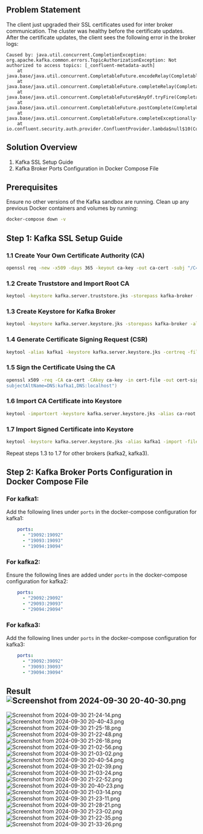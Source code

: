 
## Problem Statement

The client just upgraded their SSL certificates used for inter broker communication. The cluster was healthy before the certificate updates. After the certificate updates, the client sees the following error in the broker logs:

```
Caused by: java.util.concurrent.CompletionException: org.apache.kafka.common.errors.TopicAuthorizationException: Not authorized to access topics: [_confluent-metadata-auth]
	at java.base/java.util.concurrent.CompletableFuture.encodeRelay(CompletableFuture.java:367)
	at java.base/java.util.concurrent.CompletableFuture.completeRelay(CompletableFuture.java:376)
	at java.base/java.util.concurrent.CompletableFuture$AnyOf.tryFire(CompletableFuture.java:1663)
	at java.base/java.util.concurrent.CompletableFuture.postComplete(CompletableFuture.java:506)
	at java.base/java.util.concurrent.CompletableFuture.completeExceptionally(CompletableFuture.java:2088)
	at io.confluent.security.auth.provider.ConfluentProvider.lambda$null$10(ConfluentProvider.java:543)
```

## Solution Overview

1. Kafka SSL Setup Guide
2. Kafka Broker Ports Configuration in Docker Compose File

## Prerequisites

Ensure no other versions of the Kafka sandbox are running. Clean up any previous Docker containers and volumes by running:

```bash
docker-compose down -v
```

## Step 1: Kafka SSL Setup Guide

### 1.1 Create Your Own Certificate Authority (CA)

```bash
openssl req -new -x509 -days 365 -keyout ca-key -out ca-cert -subj "/C=DE/ST=NRW/L=MS/O=juplo/OU=kafka/CN=Root-CA" -passout pass:kafka-broker
```

### 1.2 Create Truststore and Import Root CA

```bash
keytool -keystore kafka.server.truststore.jks -storepass kafka-broker -import -alias ca-root -file ca-cert -noprompt
```

### 1.3 Create Keystore for Kafka Broker

```bash
keytool -keystore kafka.server.keystore.jks -storepass kafka-broker -alias kafka1 -validity 365 -keyalg RSA -genkeypair -keypass kafka-broker -dname "CN=kafka1,OU=kafka,O=juplo,L=MS,ST=NRW,C=DE"
```

### 1.4 Generate Certificate Signing Request (CSR)

```bash
keytool -alias kafka1 -keystore kafka.server.keystore.jks -certreq -file cert-file -storepass kafka-broker -keypass kafka-broker
```

### 1.5 Sign the Certificate Using the CA

```bash
openssl x509 -req -CA ca-cert -CAkey ca-key -in cert-file -out cert-signed -days 365 -CAcreateserial -passin pass:kafka-broker -extensions SAN -extfile <(printf "[SAN]
subjectAltName=DNS:kafka1,DNS:localhost")
```

### 1.6 Import CA Certificate into Keystore

```bash
keytool -importcert -keystore kafka.server.keystore.jks -alias ca-root -file ca-cert -storepass kafka-broker -keypass kafka-broker -noprompt
```

### 1.7 Import Signed Certificate into Keystore

```bash
keytool -keystore kafka.server.keystore.jks -alias kafka1 -import -file cert-signed -storepass kafka-broker -keypass kafka-broker -noprompt
```

Repeat steps 1.3 to 1.7 for other brokers (kafka2, kafka3).

## Step 2: Kafka Broker Ports Configuration in Docker Compose File

### For kafka1:

Add the following lines under `ports` in the docker-compose configuration for kafka1:

```yaml
    ports:
      - "19092:19092"  
      - "19093:19093"  
      - "19094:19094"  
```

### For kafka2:

Ensure the following lines are added under `ports` in the docker-compose configuration for kafka2:

```yaml
    ports:
      - "29092:29092"  
      - "29093:29093"  
      - "29094:29094"  
```

### For kafka3:

Add the following lines under `ports` in the docker-compose configuration for kafka3:

```yaml
    ports:
      - "39092:39092"  
      - "39093:39093"  
      - "39094:39094"  
```

## Result![Screenshot from 2024-09-30 20-40-30.png](<images/Screenshot from 2024-09-30 20-40-30.png>)
![Screenshot from 2024-09-30 21-24-14.png](<images/Screenshot from 2024-09-30 21-24-14.png>)
![Screenshot from 2024-09-30 20-40-43.png](<images/Screenshot from 2024-09-30 20-40-43.png>)
![Screenshot from 2024-09-30 21-25-18.png](<images/Screenshot from 2024-09-30 21-25-18.png>)
![Screenshot from 2024-09-30 21-22-48.png](<images/Screenshot from 2024-09-30 21-22-48.png>)
![Screenshot from 2024-09-30 21-26-18.png](<images/Screenshot from 2024-09-30 21-26-18.png>)
![Screenshot from 2024-09-30 21-02-56.png](<images/Screenshot from 2024-09-30 21-02-56.png>)
![Screenshot from 2024-09-30 21-03-02.png](<images/Screenshot from 2024-09-30 21-03-02.png>)
![Screenshot from 2024-09-30 20-40-54.png](<images/Screenshot from 2024-09-30 20-40-54.png>)
![Screenshot from 2024-09-30 21-02-39.png](<images/Screenshot from 2024-09-30 21-02-39.png>)
![Screenshot from 2024-09-30 21-03-24.png](<images/Screenshot from 2024-09-30 21-03-24.png>)
![Screenshot from 2024-09-30 21-22-52.png](<images/Screenshot from 2024-09-30 21-22-52.png>)
![Screenshot from 2024-09-30 20-40-23.png](<images/Screenshot from 2024-09-30 20-40-23.png>)
![Screenshot from 2024-09-30 21-03-14.png](<images/Screenshot from 2024-09-30 21-03-14.png>)
![Screenshot from 2024-09-30 21-23-11.png](<images/Screenshot from 2024-09-30 21-23-11.png>)
![Screenshot from 2024-09-30 21-28-21.png](<images/Screenshot from 2024-09-30 21-28-21.png>)
![Screenshot from 2024-09-30 21-23-02.png](<images/Screenshot from 2024-09-30 21-23-02.png>)
![Screenshot from 2024-09-30 21-22-35.png](<images/Screenshot from 2024-09-30 21-22-35.png>)
![Screenshot from 2024-09-30 21-33-26.png](<images/Screenshot from 2024-09-30 21-33-26.png>)
